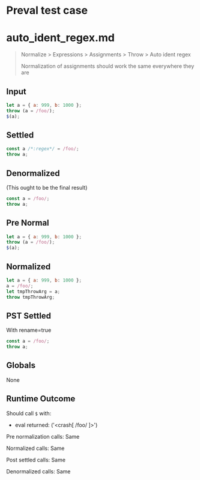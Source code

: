 # Preval test case

# auto_ident_regex.md

> Normalize > Expressions > Assignments > Throw > Auto ident regex
>
> Normalization of assignments should work the same everywhere they are

## Input

`````js filename=intro
let a = { a: 999, b: 1000 };
throw (a = /foo/);
$(a);
`````

## Settled


`````js filename=intro
const a /*:regex*/ = /foo/;
throw a;
`````

## Denormalized
(This ought to be the final result)

`````js filename=intro
const a = /foo/;
throw a;
`````

## Pre Normal


`````js filename=intro
let a = { a: 999, b: 1000 };
throw (a = /foo/);
$(a);
`````

## Normalized


`````js filename=intro
let a = { a: 999, b: 1000 };
a = /foo/;
let tmpThrowArg = a;
throw tmpThrowArg;
`````

## PST Settled
With rename=true

`````js filename=intro
const a = /foo/;
throw a;
`````

## Globals

None

## Runtime Outcome

Should call `$` with:
 - eval returned: ('<crash[ /foo/ ]>')

Pre normalization calls: Same

Normalized calls: Same

Post settled calls: Same

Denormalized calls: Same
